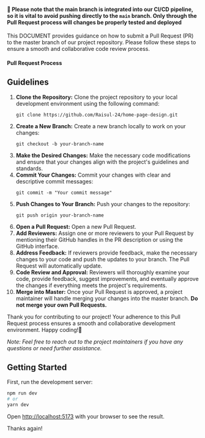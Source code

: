 #### 🚨 Please note that the main branch is integrated into our CI/CD pipeline, so it is vital to avoid pushing directly to the `main` branch. Only through the Pull Request process will changes be properly tested and deployed

This DOCUMENT provides guidance on how to submit a Pull Request (PR) to the master branch of our project repository. Please follow these steps to ensure a smooth and collaborative code review process.
 
#### Pull Request Process

## Guidelines

1. **Clone the Repository:** Clone the project repository to your local development environment using the following command:
   ```
   git clone https://github.com/Raisul-24/home-page-design.git
   ```
2. **Create a New Branch:** Create a new branch locally to work on your changes:
   ```
   git checkout -b your-branch-name
   ```
3. **Make the Desired Changes:** Make the necessary code modifications and ensure that your changes align with the project's guidelines and standards.
4. **Commit Your Changes:** Commit your changes with clear and descriptive commit messages:
   ```
   git commit -m "Your commit message"
   ```
5. **Push Changes to Your Branch:** Push your changes to the repository:
   ```
   git push origin your-branch-name
   ```
6. **Open a Pull Request:** Open a new Pull Request.
7. **Add Reviewers:** Assign one or more reviewers to your Pull Request by mentioning their GitHub handles in the PR description or using the GitHub interface.
8. **Address Feedback:** If reviewers provide feedback, make the necessary changes to your code and push the updates to your branch. The Pull Request will automatically update.
9. **Code Review and Approval:** Reviewers will thoroughly examine your code, provide feedback, suggest improvements, and eventually approve the changes if everything meets the project's requirements.
10. **Merge into Master:** Once your Pull Request is approved, a project maintainer will handle merging your changes into the master branch. **Do not merge your own Pull Requests.**

Thank you for contributing to our project! Your adherence to this Pull Request process ensures a smooth and collaborative development environment. 
Happy coding!🙌

*Note: Feel free to reach out to the project maintainers if you have any questions or need further assistance.*




## Getting Started

First, run the development server:

```bash
npm run dev
# or
yarn dev
```

Open [http://localhost:5173](http://localhost:5173) with your browser to see the result.




<!-- ------------------DEVELOPED BY S0FTEX SOLUTION------------------- -->

Thanks again!
